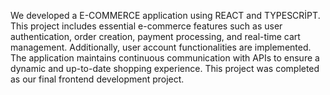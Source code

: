 We developed a  E-COMMERCE application using REACT and TYPESCRİPT. This project includes essential e-commerce features such as user authentication, order creation, payment processing, and real-time cart management. Additionally, user account functionalities are implemented. The application maintains continuous communication with APIs to ensure a dynamic and up-to-date shopping experience. This project was completed as our final frontend development project.
